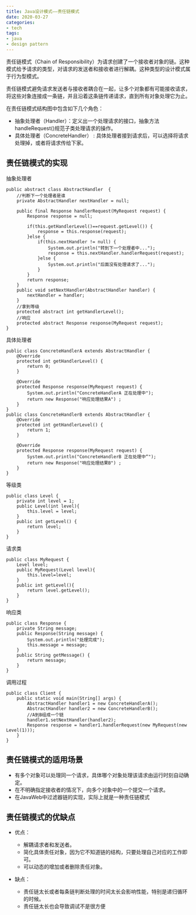 ```yaml
---
title: Java设计模式——责任链模式
date: 2020-03-27
categories:
- tech
tags:
- java
- design pattern
---
```


责任链模式（Chain of Responsibility）为请求创建了一个接收者对象的链。这种模式给予请求的类型，对请求的发送者和接收者进行解耦。这种类型的设计模式属于行为型模式。

<!-- more -->

责任链模式避免请求发送者与接收者耦合在一起，让多个对象都有可能接收请求，将这些对象连接成一条链，并且沿着这条链传递请求，直到所有对象处理它为止。

在责任链模式结构图中包含如下几个角色：

+ 抽象处理者（Handler）：定义出一个处理请求的接口，抽象方法handleRequest()规范子类处理请求的操作。
+ 具体处理者（ConcreteHandler） : 具体处理者接到请求后，可以选择将请求处理掉，或者将请求传给下家。

## 责任链模式的实现

抽象处理者
```
public abstract class AbstractHandler  {
    //判断下一个处理者是谁
    private AbstractHandler nextHandler = null;

    public final Response handlerRequest(MyRequest request) {
        Response response = null;

        if(this.getHandlerLevel()==request.getLevel()) {
            response = this.response(request);
        }else {
            if(this.nextHandler != null) {
                System.out.println("转到下一个处理者中...");
                response = this.nextHandler.handlerRequest(request);
            }else {
                System.out.println("后面没有处理请求了...");
            }
        }
        return response;
    }
    public void setNextHandler(AbstractHandler handler) {
        nextHandler = handler;
    }
    //拿到等级
    protected abstract int getHandlerLevel();
    //响应
    protected abstract Response response(MyRequest request);
}
```

具体处理者
```
public class ConcreteHandlerA extends AbstractHandler {
    @Override
    protected int getHandlerLevel() {
        return 0;
    }

    @Override
    protected Response response(MyRequest request) {
        System.out.println("ConcreteHandlerA 正在处理中");
        return new Response("响应处理结果A") ;
    }
}
public class ConcreteHandlerB extends AbstractHandler {
    @Override
    protected int getHandlerLevel() {
        return 1;
    }

    @Override
    protected Response response(MyRequest request) {
        System.out.println("ConcreteHandlerB 正在处理中“");
        return new Response("响应处理结果B") ;
    }
}
```

等级类
```
public class Level {
    private int level = 1;
    public Level(int level){
        this.level = level;
    }
    public int getLevel() {
        return level;
    }
}
```

请求类
```
public class MyRequest {
    Level level;
    public MyRequest(Level level){
        this.level=level;
    }
    public int getLevel(){
        return level.getLevel();
    }
}
```

响应类
```
public class Response {
    private String message;
    public Response(String message) {
        System.out.println("处理完成");
        this.message = message;
    }
    public String getMessage() {
        return message;
    }
}
```

调用过程
```
public class Client {
    public static void main(String[] args) {
        AbstractHandler handler1 = new ConcreteHandlerA();
        AbstractHandler handler2 = new ConcreteHandlerB();
        //A到B组成一个链
        handler1.setNextHandler(handler2);
        Response response = handler1.handlerRequest(new MyRequest(new Level(1)));
	}
}
```

## 责任链模式的适用场景 

+ 有多个对象可以处理同一个请求，具体哪个对象处理该请求由运行时刻自动确定。
+ 在不明确指定接收者的情况下，向多个对象中的一个提交一个请求。 
+ 在JavaWeb中过滤器链的实现，实际上就是一种责任链模式


## 责任链模式的优缺点

+ 优点：
	+ 解耦请求者和发送者。
	+ 简化具体责任对象，因为它不知道链的结构，只要处理自己对应的工作即可。
	+ 可以动态的增加或者删除责任对象。

+ 缺点：
	+ 责任链太长或者每条链判断处理的时间太长会影响性能，特别是递归循环的时候。
	+ 责任链太长也会导致调试不是很方便
